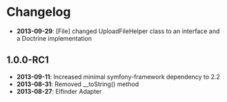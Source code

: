 Changelog
=========

* **2013-09-29**: [File] changed UploadFileHelper class to an interface and
  a Doctrine implementation

1.0.0-RC1
---------

* **2013-09-11**: Increased minimal symfony-framework dependency to 2.2
* **2013-08-31**: Removed __toString() method
* **2013-08-27**: Elfinder Adapter


